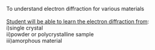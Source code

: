 To understand electron diffraction for various materials<br><br>
<u>Student will be able to learn the electron diffraction from</u>:<br>
i)single crystal<br>
ii)powder or polycrystalline sample<br>
iii)amorphous material

